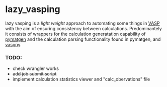 # lazy_vasping

lazy vasping is a _light weight_ approach to automating some things in [VASP](https://www.vasp.at/) with the aim of ensuring consistency between calculations. Predominantely it consists of wrappers for the calculation generatation capability of [pymatgen](https://pymatgen.org/) and the calculation parsing functionality found in pymatgen, and [vasppy](https://github.com/bjmorgan/vasppy).

### TODO:
- check wrangler works
- ~~add job submit script~~
- implement calculation statistics viewer and "calc_obervations" file
